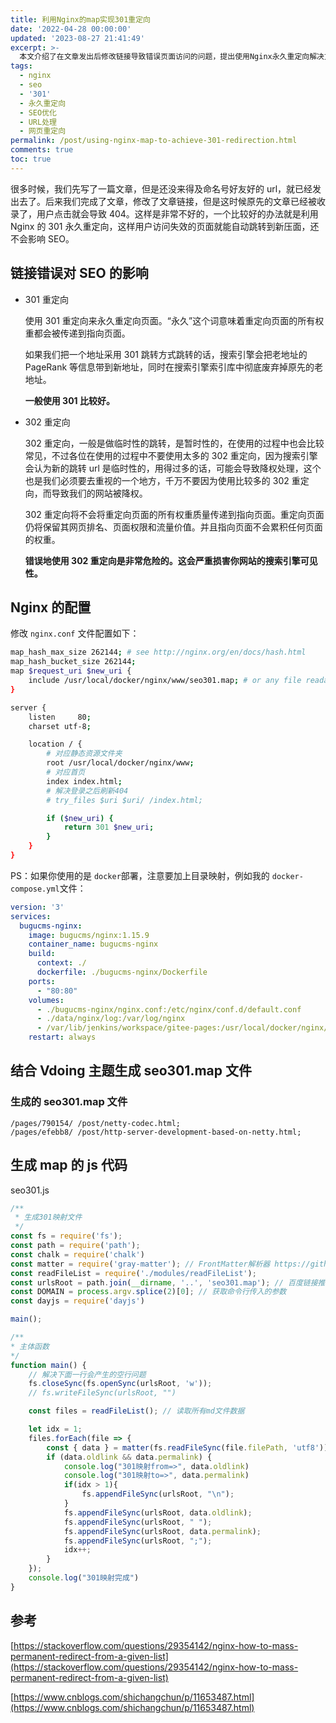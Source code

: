 ```yaml
---
title: 利用Nginx的map实现301重定向
date: '2022-04-28 00:00:00'
updated: '2023-08-27 21:41:49'
excerpt: >-
  本文介绍了在文章发出后修改链接导致错误页面访问的问题，提出使用Nginx永久重定向解决方案，避免影响用户体验和SEO排名。通过对永久重定向和临时重定向的区别进行解释，强调了正确使用重定向的重要性。文章还提供了使用Nginx配置实现重定向的示例，并指出错误使用重定向可能对网站搜索引擎可见性造成危害。最后，给出了生成SEO映射文件的方法。
tags:
  - nginx
  - seo
  - '301'
  - 永久重定向
  - SEO优化
  - URL处理
  - 网页重定向
permalink: /post/using-nginx-map-to-achieve-301-redirection.html
comments: true
toc: true
---
```



很多时候，我们先写了一篇文章，但是还没来得及命名号好友好的 url，就已经发出去了。后来我们完成了文章，修改了文章链接，但是这时候原先的文章已经被收录了，用户点击就会导致 404。这样是非常不好的，一个比较好的办法就是利用 Nginx 的 301 永久重定向，这样用户访问失效的页面就能自动跳转到新压面，还不会影响 SEO。

## 链接错误对 SEO 的影响

* 301 重定向

  使用 301 重定向来永久重定向页面。“永久”这个词意味着重定向页面的所有权重都会被传递到指向页面。

  如果我们把一个地址采用 301 跳转方式跳转的话，搜索引擎会把老地址的 PageRank 等信息带到新地址，同时在搜索引擎索引库中彻底废弃掉原先的老地址。

  **一般使用 301 比较好。**
* 302 重定向

  302 重定向，一般是做临时性的跳转，是暂时性的，在使用的过程中也会比较常见，不过各位在使用的过程中不要使用太多的 302 重定向，因为搜索引擎会认为新的跳转 url 是临时性的，用得过多的话，可能会导致降权处理，这个也是我们必须要去重视的一个地方，千万不要因为使用比较多的 302 重定向，而导致我们的网站被降权。

  302 重定向将不会将重定向页面的所有权重质量传递到指向页面。重定向页面仍将保留其网页排名、页面权限和流量价值。并且指向页面不会累积任何页面的权重。

  **错误地使用 302 重定向是非常危险的。这会严重损害你网站的搜索引擎可见性。**

## Nginx 的配置

修改 `nginx.conf`​ 文件配置如下：

```bash
map_hash_max_size 262144; # see http://nginx.org/en/docs/hash.html
map_hash_bucket_size 262144;
map $request_uri $new_uri {
    include /usr/local/docker/nginx/www/seo301.map; # or any file readable by nginx
}

server {
    listen     80;
    charset utf-8;

    location / {
        # 对应静态资源文件夹
        root /usr/local/docker/nginx/www;
        # 对应首页
        index index.html;
        # 解决登录之后刷新404
        # try_files $uri $uri/ /index.html;

        if ($new_uri) {
            return 301 $new_uri;
        }
    }
}
```

PS：如果你使用的是 `docker`​ 部署，注意要加上目录映射，例如我的 `docker-compose.yml`​ 文件：

```yaml
version: '3'
services:
  bugucms-nginx:
    image: bugucms/nginx:1.15.9
    container_name: bugucms-nginx
    build:
      context: ./
      dockerfile: ./bugucms-nginx/Dockerfile
    ports:
      - "80:80"
    volumes:
      - ./bugucms-nginx/nginx.conf:/etc/nginx/conf.d/default.conf
      - ./data/nginx/log:/var/log/nginx
      - /var/lib/jenkins/workspace/gitee-pages:/usr/local/docker/nginx/www
    restart: always
```

## 结合 Vdoing 主题生成 seo301.map 文件

### 生成的 seo301.map 文件

```
/pages/790154/ /post/netty-codec.html;
/pages/efebb8/ /post/http-server-development-based-on-netty.html;
```

## 生成 map 的 js 代码

seo301.js

```javascript
/**
 * 生成301映射文件
 */
const fs = require('fs');
const path = require('path');
const chalk = require('chalk')
const matter = require('gray-matter'); // FrontMatter解析器 https://github.com/jonschlinkert/gray-matter
const readFileList = require('./modules/readFileList');
const urlsRoot = path.join(__dirname, '..', 'seo301.map'); // 百度链接推送文件
const DOMAIN = process.argv.splice(2)[0]; // 获取命令行传入的参数
const dayjs = require('dayjs')

main();

/**
* 主体函数
*/
function main() {
    // 解决下面一行会产生的空行问题
    fs.closeSync(fs.openSync(urlsRoot, 'w'));
    // fs.writeFileSync(urlsRoot, "")

    const files = readFileList(); // 读取所有md文件数据

    let idx = 1;
    files.forEach(file => {
        const { data } = matter(fs.readFileSync(file.filePath, 'utf8'));
        if (data.oldlink && data.permalink) {
            console.log("301映射from=>", data.oldlink)
            console.log("301映射to=>", data.permalink)
            if(idx > 1){
                fs.appendFileSync(urlsRoot, "\n");
            }
            fs.appendFileSync(urlsRoot, data.oldlink);
            fs.appendFileSync(urlsRoot, " ");
            fs.appendFileSync(urlsRoot, data.permalink);
            fs.appendFileSync(urlsRoot, ";");
            idx++;
        }
    });
    console.log("301映射完成")
}
```

## 参考

[https://stackoverflow.com/questions/29354142/nginx-how-to-mass-permanent-redirect-from-a-given-list](https://stackoverflow.com/questions/29354142/nginx-how-to-mass-permanent-redirect-from-a-given-list)

[https://www.cnblogs.com/shichangchun/p/11653487.html](https://www.cnblogs.com/shichangchun/p/11653487.html)